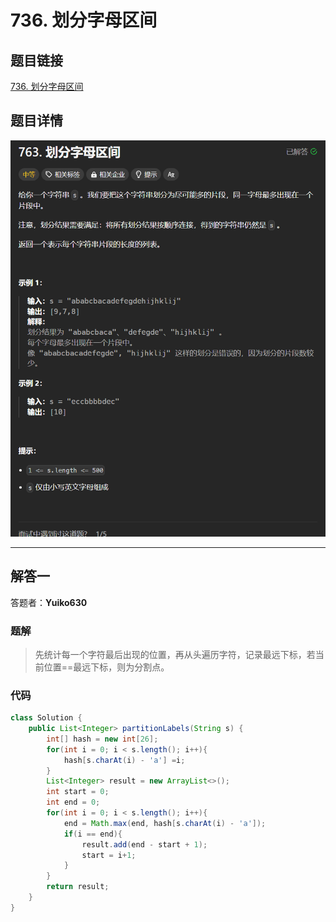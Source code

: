 # 736. 划分字母区间
## 题目链接  
[736. 划分字母区间](https://leetcode.cn/problems/partition-labels/description/)
## 题目详情
![题目图片](Img/736.png)

***
## 解答一
答题者：**Yuiko630**

### 题解
>先统计每一个字符最后出现的位置，再从头遍历字符，记录最远下标，若当前位置==最远下标，则为分割点。

### 代码
``` Java
class Solution {
    public List<Integer> partitionLabels(String s) {
        int[] hash = new int[26];
        for(int i = 0; i < s.length(); i++){
            hash[s.charAt(i) - 'a'] =i;
        }
        List<Integer> result = new ArrayList<>();
        int start = 0;
        int end = 0;
        for(int i = 0; i < s.length(); i++){
            end = Math.max(end, hash[s.charAt(i) - 'a']);
            if(i == end){
                result.add(end - start + 1);
                start = i+1;
            }
        }
        return result;
    }
}
```
